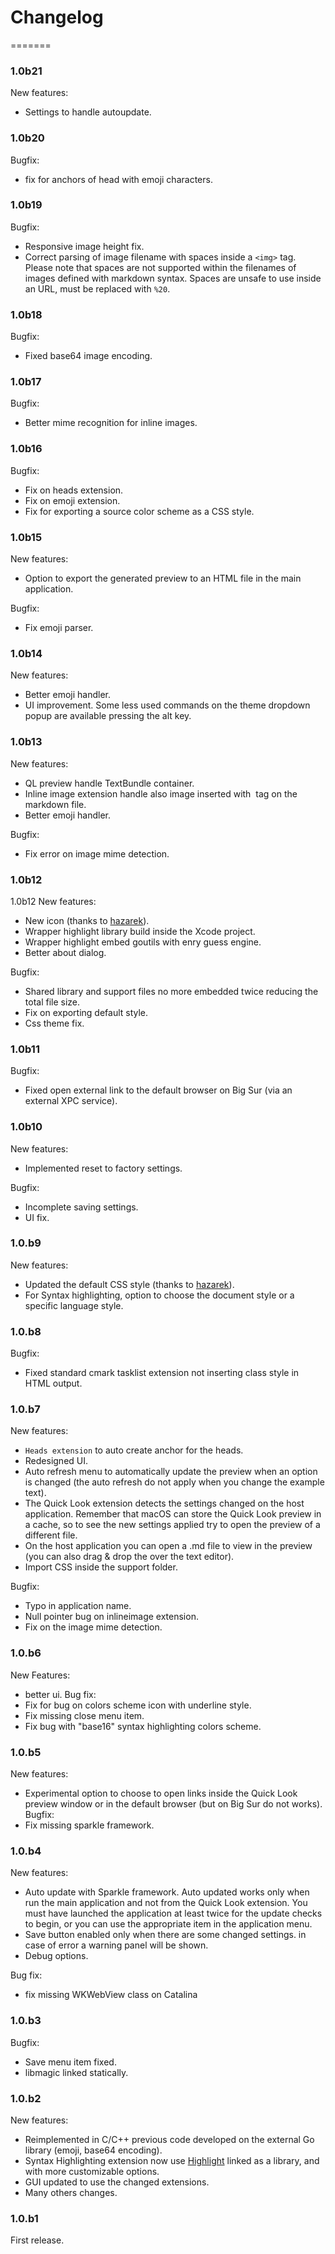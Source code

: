 # Changelog
=======

### 1.0b21
New features:
- Settings to handle autoupdate.

### 1.0b20
Bugfix:
- fix for anchors of head with emoji characters.

### 1.0b19
Bugfix:
- Responsive image height fix.
- Correct parsing of image filename with spaces inside a `<img>` tag. Please note that spaces are not supported within the filenames of images defined with markdown syntax. Spaces are unsafe to use inside an URL, must be replaced with `%20`.

### 1.0b18
Bugfix:
- Fixed base64 image encoding. 

### 1.0b17
Bugfix:
- Better mime recognition for inline images.

### 1.0b16
Bugfix:
- Fix on heads extension.
- Fix on emoji extension.
- Fix for exporting a source color scheme as a CSS style.

### 1.0b15
New features:
- Option to export the generated preview to an HTML file in the main application.

Bugfix:
- Fix emoji parser.

### 1.0b14
New features:
- Better emoji handler.
- UI improvement. Some less used commands on the theme dropdown popup are available pressing the alt key.

### 1.0b13
New features:
- QL preview handle TextBundle container.
- Inline image extension handle also image inserted with <image> tag on the markdown file.
- Better emoji handler.

Bugfix:
- Fix error on image mime detection.

### 1.0b12
1.0b12
New features:
- New icon (thanks to [hazarek](https://github.com/hazarek)). 
- Wrapper highlight library build inside the Xcode project.
- Wrapper highlight embed goutils with enry guess engine.
- Better about dialog.

Bugfix:
- Shared library and support files no more embedded twice reducing the total file size.
- Fix on exporting default style.
- Css theme fix.

### 1.0b11
Bugfix:
- Fixed open external link to the default browser on Big Sur (via an external XPC service).

### 1.0b10
New features:
- Implemented reset to factory settings.

Bugfix:
- Incomplete saving settings.
- UI fix.

### 1.0.b9
New features:
- Updated the default CSS style (thanks to [hazarek](https://github.com/hazarek)). 
- For Syntax highlighting, option to choose the document style or a specific language style.

### 1.0.b8
Bugfix:
- Fixed standard cmark tasklist extension not inserting class style in HTML output.

### 1.0.b7
New features:
- `Heads extension` to auto create anchor for the heads.
- Redesigned UI. 
- Auto refresh menu to automatically update the preview when an option is changed (the auto refresh do not apply when you change the example text). 
- The Quick Look extension detects the settings changed on the host application. Remember that macOS can store the Quick Look preview in a cache, so to see the new settings applied try to open the preview of a different file.
- On the host application you can open a .md file to view in the preview (you can also drag & drop the over the text editor).
- Import CSS inside the support folder.

Bugfix:
- Typo in application name.
- Null pointer bug on inlineimage extension.
- Fix on the image mime detection.

### 1.0.b6
New Features:
- better ui.
Bug fix:
- Fix for bug on colors scheme icon with underline style.
- Fix missing close menu item.
- Fix bug with "base16" syntax highlighting colors scheme.

### 1.0.b5
New features:
- Experimental option to choose to open links inside the Quick Look preview window or in the default browser (but on Big Sur do not works).
Bugfix:
- Fix missing sparkle framework.

### 1.0.b4
New features:
- Auto update with Sparkle framework. Auto updated works only when run the main application and not from the Quick Look extension. You must have launched the application at least twice for the update checks to begin, or you can use the appropriate item in the application menu.
- Save button enabled only when there are some changed settings. in case of error a warning panel will be shown.
- Debug options.

Bug fix:
- fix missing WKWebView class on Catalina

### 1.0.b3
Bugfix:
- Save menu item fixed.
- libmagic linked statically.

### 1.0.b2
New features:
- Reimplemented in C/C++ previous code developed on the external Go library (emoji, base64 encoding).
- Syntax Highlighting extension now use [Highlight](http://www.andre-simon.de/doku/highlight/en/highlight.php) linked as a library, and with more customizable options.
- GUI updated to use the changed extensions.
- Many others changes.

### 1.0.b1
First release.
